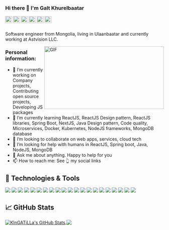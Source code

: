 ### Hi there 👋 I'm Galt Khurelbaatar

<!--
**KInGATiLLa/KInGATiLLa** is a ✨ _special_ ✨ repository because its `README.md` (this file) appears on your GitHub profile. -->

<a href="https://www.linkedin.com/in/galt-khurelbaatar-b103b6115/">
  <img align="left" alt="Galt's Linkedin" width="22px" src="https://cdn.jsdelivr.net/npm/simple-icons@v3/icons/linkedin.svg" />
</a>

<a href="https://twitter.com/galt_kh">
  <img align="left" alt="Galt's Twitter" width="22px" src="https://cdn.jsdelivr.net/npm/simple-icons@v3/icons/twitter.svg" />
</a>

<a href="https://www.facebook.com/king.atilla/">
  <img align="left" alt="Galt's Facebook" width="22px" src="https://cdn.jsdelivr.net/npm/simple-icons@v3/icons/facebook.svg" />
</a>

<a href="https://www.instagram.com/galtkh/">
  <img align="left" alt="Galt's Instagram" width="22px" src="https://cdn.jsdelivr.net/npm/simple-icons@v3/icons/instagram.svg" />
</a>

<a href="https://medium.kingalt.me/">
  <img align="left" alt="Galt's Medium" width="22px" src="https://cdn.jsdelivr.net/npm/simple-icons@v3/icons/medium.svg" />
</a>

<a href="https://blog.kingalt.me/">
  <img align="left" alt="Galt's Blog" width="22px" src="https://cdn.jsdelivr.net/npm/simple-icons@v3/icons/hashnode.svg" />
</a>

<br/>
<br/>

Software engineer from Mongolia, living in Ulaanbaatar and currently working at Astvision LLC.

  <img align="right" alt="GIF" src="https://media.giphy.com/media/QpVUMRUJGokfqXyfa1/giphy.gif" width="380" height="200" />

### Personal information:

- 🔭 I’m currently working on Company projects, Contributing open source projects, 
      Developing JS packages
- 🌱 I’m currently learning ReactJS, ReactJS Design pattern, ReactJS libraries, 
      Spring Boot, NextJS, Java Design pattern, Code quality, Microservices, 
      Docker, Kubernetes, NodeJS frameworks, MongoDB database
- 👯 I’m looking to collaborate on web apps, services, cloud tech
- 🤔 I’m looking for help with humans in ReactJS, Spring boot, Java, NodeJS, MongoDB
- 💬 Ask me about anything. Happy to help for you
- 📫 How to reach me: See 👆 my social links


## 🔧 Technologies & Tools
![](https://img.shields.io/badge/OS-Linux-informational?style=flat&logo=linux&logoColor=white&color=2bbc8a)
![](https://img.shields.io/badge/OS-Windows-informational?style=flat&logo=windows&logoColor=white&color=2bbc8a)
![](https://img.shields.io/badge/Editor-VSCode-informational?style=flat&logo=visual-studio-code&logoColor=white&color=2bbc8a)
![](https://img.shields.io/badge/Code-Python-informational?style=flat&logo=python&logoColor=white&color=2bbc8a)
![](https://img.shields.io/badge/Code-PHP-informational?style=flat&logo=php&logoColor=white&color=2bbc8a)
![](https://img.shields.io/badge/Framework-Laravel-informational?style=flat&logo=laravel&logoColor=white&color=2bbc8a)
![](https://img.shields.io/badge/Framework-Django-informational?style=flat&logo=django&logoColor=white&color=2bbc8a)
![](https://img.shields.io/badge/Framework-Express.JS-informational?style=flat&logo=node.js&logoColor=white&color=2bbc8a)
![](https://img.shields.io/badge/Framework-Spring%20Boot-informational?style=flat&logo=spring&logoColor=white&color=2bbc8a)
![](https://img.shields.io/badge/Code-JavaScript-informational?style=flat&logo=javascript&logoColor=white&color=2bbc8a)
![](https://img.shields.io/badge/Code-JQuery-informational?style=flat&logo=jquery&logoColor=white&color=2bbc8a)
![](https://img.shields.io/badge/Code-React.JS-informational?style=flat&logo=react&logoColor=white&color=2bbc8a)
![](https://img.shields.io/badge/Code-React%20Native-informational?style=flat&logo=react&logoColor=white&color=2bbc8a)
![](https://img.shields.io/badge/Shell-Bash-informational?style=flat&logo=gnu-bash&logoColor=white&color=2bbc8a)
![](https://img.shields.io/badge/Database-MySQL-informational?style=flat&logo=mysql&logoColor=white&color=2bbc8a)
![](https://img.shields.io/badge/Database-PostgreSQL-informational?style=flat&logo=postgresql&logoColor=white&color=2bbc8a)
![](https://img.shields.io/badge/Database-MongoDB-informational?style=flat&logo=mongodb&logoColor=white&color=2bbc8a)
![](https://img.shields.io/badge/DevOps-Docker-informational?style=flat&logo=docker&logoColor=white&color=2bbc8a)
![](https://img.shields.io/badge/DevOps-Kubernetes-informational?style=flat&logo=kubernetes&logoColor=white&color=2bbc8a)
![](https://img.shields.io/badge/DevOps-AWS-informational?style=flat&logo=amazon-aws&logoColor=white&color=2bbc8a)
![](https://img.shields.io/badge/DevOps-Google%20Cloud-informational?style=flat&logo=google-cloud&logoColor=white&color=2bbc8a)


## &#x1f4c8; GitHub Stats
<a href="https://github.com/KInGATiLLa/KInGATiLLa">
  <img align="center" src="https://github-readme-stats.vercel.app/api?username=KInGATiLLa&show_icons=true&line_height=27&count_private=true&theme=radical" alt="KInGATiLLa's GitHub Stats" />
</a>

<a href="https://github.com/KInGATiLLa/KInGATiLLa">
  <img align="center" src="https://github-readme-stats.vercel.app/api/top-langs/?username=KInGATiLLa&langs_count=8&theme=radical" />
</a>

